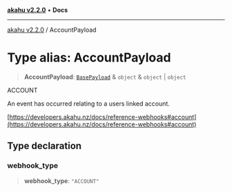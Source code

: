 [**akahu v2.2.0**](../README.md) • **Docs**

***

[akahu v2.2.0](../README.md) / AccountPayload

# Type alias: AccountPayload

> **AccountPayload**: [`BasePayload`](BasePayload.md) & `object` & `object` \| `object`

ACCOUNT

An event has occurred relating to a users linked account.

[https://developers.akahu.nz/docs/reference-webhooks#account](https://developers.akahu.nz/docs/reference-webhooks#account)

## Type declaration

### webhook\_type

> **webhook\_type**: `"ACCOUNT"`
